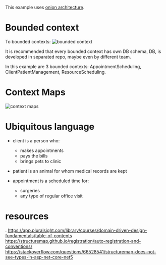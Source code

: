 This example uses [onion architecture](https://www.codeguru.com/csharp/csharp/cs_misc/designtechniques/understanding-onion-architecture.html#:~:text=Onion%20Architecture%20is%20based%20on,on%20the%20actual%20domain%20models.).

# Bounded context

To bounded contexts:
![bounded context](./images/001-bounded-context.png)

It is recommended that every bounded context has own DB schema, DB,  is developed in separated repo, maybe even by different team.

In this example are 3 bounded contexts: AppointmentScheduling, ClientPatientManagement, ResourceScheduling.

# Context Maps

![context maps](./images/002-context-maps.png)

# Ubiquitous language

* client is a person who:
  * makes appointments
  * pays the bills
  * brings pets to clinic
  
* patient is an animal for whom medical records are kept
  
* appointment is a scheduled time for:
  * surgeries
  * any type of regular office visit

# resources
.
https://app.pluralsight.com/library/courses/domain-driven-design-fundamentals/table-of-contents   
https://structuremap.github.io/registration/auto-registration-and-conventions/   
https://stackoverflow.com/questions/66528541/structuremap-does-not-see-types-in-asp-net-core-net5   